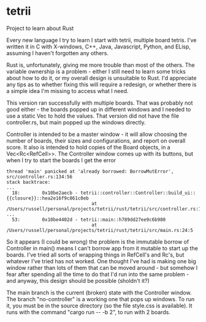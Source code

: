 # tetrii
Project to learn about Rust

Every new language I try to learn I start with tetrii, multiple board tetris. I've written it in C with X-windows, C++, Java, 
Javascript, Python, and ELisp, assuming I haven't forgotten any others.

Rust is, unfortunately, giving me more trouble than most of the others. The variable ownership is a problem - either I still
need to learn some tricks about how to do it, or my overall design is unsuitable to Rust. I'd appreciate any tips as to whether
fixing this will require a redesign, or whether there is a simple idea I'm missing to access what I need.

This version ran successfully with multiple boards. That was probably not good either - the boards popped up in different windows
and I needed to use a static Vec to hold the values. That version did not have the file controller.rs, but main popped up the 
windows directly.

Controller is intended to be a master window - it will allow choosing the number of boards, their sizes and configurations, and
report on overall score. It also is intended to hold copies of the Board objects, in a Vec<Rc<RefCell<Board>>>. The Controller
window comes up with its buttons, but when I try to start the boards I get the error

```
thread 'main' panicked at 'already borrowed: BorrowMutError', src/controller.rs:134:56
stack backtrace:
...
  18:        0x10be2aecb - tetrii::controller::Controller::build_ui::{{closure}}::hea2e16f9c861c0eb
                               at /Users/russell/personal/projects/tetrii/rust/tetrii/src/controller.rs:134:51
...
  53:        0x10be4402d - tetrii::main::h789dd27ee9c6b980
                               at /Users/russell/personal/projects/tetrii/rust/tetrii/src/main.rs:24:5

```
So it appears (I could be wrong) the problem is the immutable borrow of Controller in main() means I can't borrow app from
it mutable to start up the boards. I've tried all sorts of wrapping things in RefCell's and Rc's, but whatever I've tried has
not worked. One thought I've had is making one big window rather than lots of them that can be moved around - but somehow I fear
after spending all the time to do that I'd run into the same problem - and anyway, this design should be possible (sholdn't it?)

  The main branch is the current (broken) state with the Controller window. The branch "no-controller" is a working one that 
  pops up windows. To run it, you must be in the source directory (so the file style.css is available). It runs with the command
  "cargo run -- -b 2", to run with 2 boards.
